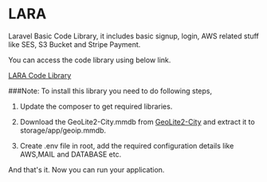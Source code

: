 # LARA
Laravel Basic Code Library, it includes basic signup, login, AWS related stuff like SES, S3 Bucket and Stripe Payment.

You can access the code library using below link.

[LARA Code Library](http://52.39.116.221/Lara/)


###Note:
To install this library you need to do following steps,

1. Update the composer to get required libraries.

2. Download the GeoLite2-City.mmdb from [GeoLite2-City](http://dev.maxmind.com/geoip/geoip2/geolite2/) and extract it to storage/app/geoip.mmdb.

3. Create .env file in root, add the required configuration details like AWS,MAIL and DATABASE etc.

And that's it. Now you can run your application.
